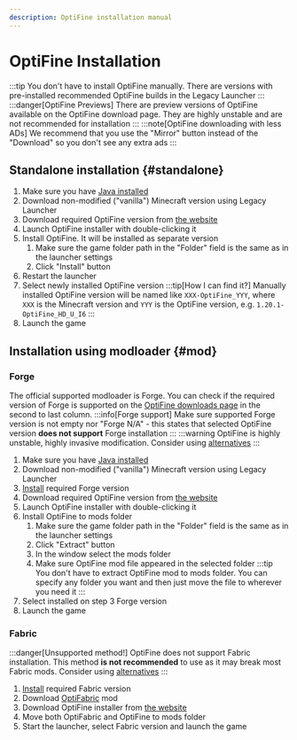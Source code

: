 ```yaml
---
description: OptiFine installation manual
---
```

# OptiFine Installation
:::tip
You don't have to install OptiFine manually. There are versions with pre-installed recommended OptiFine builds in the Legacy Launcher
:::
:::danger[OptiFine Previews]
There are preview versions of OptiFine available on the OptiFine download page. They are highly unstable and are not recommended for installation
:::
:::note[OptiFine downloading with less ADs]
We recommend that you use the "Mirror" button instead of the "Download" so you don't see any extra ads
:::

## Standalone installation {#standalone}
1. Make sure you have [Java installed](../faq/java)
2. Download non-modified ("vanilla") Minecraft version using Legacy Launcher
3. Download required OptiFine version from [the website](https://optifine.net/downloads)
4. Launch OptiFine installer with double-clicking it
5. Install OptiFine. It will be installed as separate version
    1. Make sure the game folder path in the "Folder" field is the same as in the launcher settings
    2. Click "Install" button
5. Restart the launcher
6. Select newly installed OptiFine version
    :::tip[How I can find it?]
    Manually installed OptiFine version will be named like `XXX-OptiFine_YYY`, where `XXX` is the Minecraft version and `YYY` is the OptiFine version, e.g. `1.20.1-OptiFine_HD_U_I6`
    :::
7. Launch the game

## Installation using modloader {#mod}
### Forge
The official supported modloader is Forge.
You can check if the required version of Forge is supported on the [OptiFine downloads page](https://optifine.net/downloads) in the second to last column.
:::info[Forge support]
Make sure supported Forge version is not empty nor "Forge N/A" - this states that selected OptiFine version **does not support** Forge installation
:::
:::warning
OptiFine is highly unstable, highly invasive modification. Consider using [alternatives](../faq/optifine-alternatives)
:::

1. Make sure you have [Java installed](../faq/java)
2. Download non-modified ("vanilla") Minecraft version using Legacy Launcher
3. [Install](./forge) required Forge version
4. Download required OptiFine version from [the website](https://optifine.net/downloads)
5. Launch OptiFine installer with double-clicking it
6. Install OptiFine to mods folder
    1. Make sure the game folder path in the "Folder" field is the same as in the launcher settings
    2. Click "Extract" button
    3. In the window select the mods folder
    4. Make sure OptiFine mod file appeared in the selected folder
        :::tip
        You don't have to extract OptiFine mod to mods folder. You can specify any folder you want and then just move the file to wherever you need it
        :::
7. Select installed on step 3 Forge version
8. Launch the game

### Fabric
:::danger[Unsupported method!]
OptiFine does not support Fabric installation. This method **is not recommended** to use as it may break most Fabric mods. Consider using [alternatives](../faq/optifine-alternatives)
:::
1.  [Install](./fabric) required Fabric version
2. Download [OptiFabric](https://www.curseforge.com/minecraft/mc-mods/optifabric) mod
3. Download OptiFine installer from [the website](https://optifine.net/downloads)
4. Move both OptiFabric and OptiFine to mods folder
5. Start the launcher, select Fabric version and launch the game